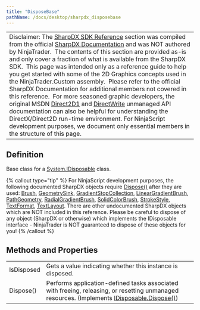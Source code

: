 ```yaml
---
title: "DisposeBase"
pathName: /docs/desktop/sharpdx_disposebase
---
```


|  |
| --- |
| Disclaimer: The [SharpDX SDK Reference](/docs/desktop/sharpdx_sdk_reference) section was compiled from the official [SharpDX Documentation](http://sharpdx.org/) and was NOT authored by NinjaTrader.  The contents of this section are provided as-is and only cover a fraction of what is available from the SharpDX SDK.  This page was intended only as a reference guide to help you get started with some of the 2D Graphics concepts used in the NinjaTrader.Custom assembly.  Please refer to the official SharpDX Documentation for additional members not covered in this reference.  For more seasoned graphic developers, the original MSDN [Direct2D1](https://msdn.microsoft.com/en-us/library/windows/desktop/dd370990.aspx) and [DirectWrite](https://msdn.microsoft.com/en-us/library/windows/desktop/dd368038.aspx) unmanaged API documentation can also be helpful for understanding the DirectX/Direct2D run-time environment. For NinjaScript development purposes, we document only essential members in the structure of this page. |


## Definition

Base class for a [System.IDisposable](https://msdn.microsoft.com/en-us/library/aax125c9) class.

{% callout type="tip" %}
For NinjaScript development purposes, the following documented SharpDX objects require [Dispose()](/docs/desktop/sharpdx_disposebase_dispose) after they are used:
[Brush](/docs/desktop/sharpdx_direct2d1_brush), [GeometrySink](/docs/desktop/sharpdx_direct2d1_geometrysink), [GradientStopCollection](/docs/desktop/sharpdx_direct2d1_gradientstopcollection), [LinearGradientBrush](/docs/desktop/sharpdx_direct2d1_lineargradientbrush), [PathGeometry](/docs/desktop/sharpdx_direct2d1_pathgeometry), [RadialGradientBrush](/docs/desktop/sharpdx_direct2d1_radialgradientbrush), [SolidColorBrush](/docs/desktop/sharpdx_direct2d1_solidcolorbrush), [StrokeStyle](/docs/desktop/sharpdx_direct2d1_strokestyle), [TextFormat](/docs/desktop/sharpdx_directwrite_textformat), [TextLayout](/docs/desktop/sharpdx_directwrite_textlayout).
There are other undocumented SharpDX objects which are NOT included in this reference. Please be careful to dispose of any object (SharpDX or otherwise) which implements the IDisposable interface - NinjaTrader is NOT guaranteed to dispose of these objects for you!
{% /callout %}


## Methods and Properties

|  |  |
| --- | --- |
| IsDisposed | Gets a value indicating whether this instance is disposed.  |
| Dispose() | Performs application-defined tasks associated with freeing, releasing, or resetting unmanaged resources. (Implements [IDisposable.Dispose()](https://msdn.microsoft.com/en-us/library/es4s3w1d)) |

